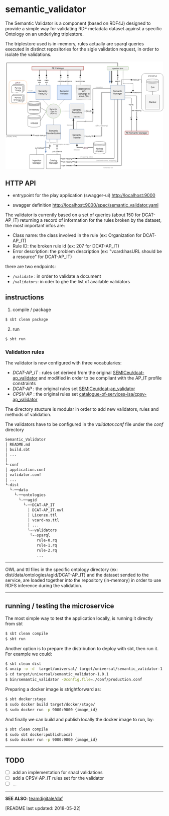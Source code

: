 semantic_validator
==================

The Semantic Validator is a component (based on RDF4J) designed to provide a simple way for validating RDF metadata dataset against a specific Ontology on an underlying triplestore.

The triplestore used is in-memory, rules actually are sparql queries executed in distinct repositories for the sigle validation request, in order to isolate the validations.

![semantic_repository component inside the semantic_manager architecture](./docs/semantic_validator-v4.png)


## HTTP API

+ entrypoint for the play application (swagger-ui)
[http://localhost:9000](http://localhost:9000)

+ swagger definition
[http://localhost:9000/spec/semantic_validator.yaml](http://localhost:9000/spec/semantic_validator.yaml)

The validator is currently based on a set of queries (about 150 for DCAT-AP_IT) returning a record of information for the rules broken by the dataset, the most important infos are:

- Class name: the class involved in the rule (ex: Organization for DCAT-AP_IT)
- Rule ID: the broken rule id (ex: 207 for DCAT-AP_IT) 
- Error description: the problem description (ex: "vcard:hasURL should be a resource" for DCAT-AP_IT)

there are two endpoints:

- `/validate`   : in order to validate a document
- `/validators`: in oder to ghe the list of available validators 


## instructions

1. compile / package

```bash
$ sbt clean package
```

2. run

```bash
$ sbt run
```

### Validation rules

The validator is now configured with three vocabularies:

- *DCAT-AP_IT* : rules set derived from the original [SEMICeu/dcat-ap_validator](https://github.com/SEMICeu/dcat-ap_validator) and modified in order to be compliant with the AP_IT profile constraints
- *DCAT-AP* : the original rules set [SEMICeu/dcat-ap_validator](https://github.com/SEMICeu/dcat-ap_validator) 
- *CPSV-AP* : the original rules set [catalogue-of-services-isa/cpsv-ap_validator](https://github.com/catalogue-of-services-isa/cpsv-ap_validator) 

The directory stucture is modular in order to add new validators, rules and methods of validation.

The validators have to be configured in the *validator.conf* file under the *conf* directory

```
Semantic_Validator
│ README.md
│ build.sbt
│ ...
│
└-conf
│ application.conf
│ validator.conf
│ ...
└-dist
  └-──data
    └-──ontologies
      └-──agid
        └-──DCAT-AP_IT
          │ DCAT-AP_IT.owl
          │ Licenze.ttl
          │ vcard-ns.ttl
          │ ...
          └-─validators
           └-─sparql
              rule-0.rq
              rule-1.rq
              rule-2.rq
              ...
```
* * *

OWL and ttl files in the specific ontology directory (ex: dist/data/ontologies/agid/DCAT-AP_IT) and the dataset sended to the service, are loaded together into the repository (in-memory) in order to use RDFS inference during the validation.


* * *

## running / testing the microservice

The most simple way to test the application locally, is running it directly from sbt

```bash
$ sbt clean compile
$ sbt run
```

Another option is to prepare the distribution to deploy with sbt, then run it.
For example we could:

```bash
$ sbt clean dist
$ unzip -o -d  target/universal/ target/universal/semantic_validator-1.0.1.zip
$ cd target/universal/semantic_validator-1.0.1
$ bin/semantic_validator -Dconfig.file=./conf/production.conf
```

Preparing a docker image is strightforward as:

```bash
$ sbt docker:stage
$ sudo docker build target/docker/stage/
$ sudo docker run -p 9000:9000 {image_id}
```

And finally we can build and publish locally the docker image to run, by:

```bash
$ sbt clean compile
$ sudo sbt docker:publishLocal
$ sudo docker run -p 9000:9000 {image_id}
```

* * *



## TODO

- [ ] add an implementation for shacl validations
- [ ] add a CPSV-AP_IT rules set for the validator
- [ ] ...

* * *

**SEE ALSO**: [teamdigitale/daf](https://github.com/teamdigitale/daf) 

[README last updated: 2018-05-22]



